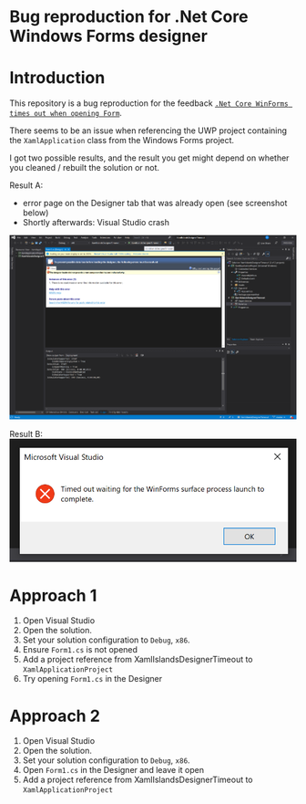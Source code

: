 Bug reproduction for .Net Core Windows Forms designer
=====

# Introduction
This repository is a bug reproduction for the feedback [`.Net Core WinForms times out when opening Form`](TODO).

There seems to be an issue when referencing the UWP project containing the `XamlApplication` class from the Windows Forms project.

I got two possible results, and the result you get might depend on whether you cleaned / rebuilt the solution or not.

Result A:
- error page on the Designer tab that was already open (see screenshot below)
- Shortly afterwards: Visual Studio crash

![error page on the Designer tab](./screenshots/designer-crash.png)

Result B:
![WinForms designer loading timeout](./screenshots/timeout.png)

# Approach 1
1. Open Visual Studio
1. Open the solution.
1. Set your solution configuration to `Debug`, `x86`.
1. Ensure `Form1.cs` is not opened
1. Add a project reference from XamlIslandsDesignerTimeout to `XamlApplicationProject`
1. Try opening `Form1.cs` in the Designer

# Approach 2
1. Open Visual Studio
1. Open the solution.
1. Set your solution configuration to `Debug`, `x86`.
1. Open `Form1.cs` in the Designer and leave it open
1. Add a project reference from XamlIslandsDesignerTimeout to `XamlApplicationProject`
